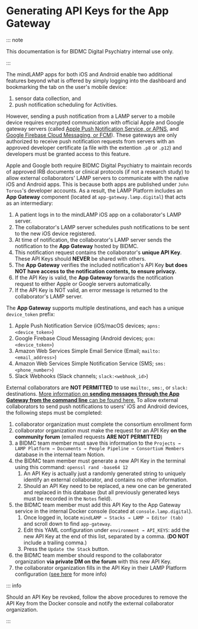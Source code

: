 # Generating API Keys for the App Gateway

::: note

This documentation is for BIDMC Digital Psychiatry internal use only. 

:::

The mindLAMP apps for both iOS and Android enable two additional features beyond what is offered by simply logging into the dashboard and bookmarking the tab on the user's mobile device: 
1. sensor data collection, and
2. push notification scheduling for Activities.

However, sending a push notification from a LAMP server to a mobile device requires encrypted communication with official Apple and Google gateway servers (called [Apple Push Notification Service, or APNS](https://developer.apple.com/documentation/usernotifications/sending_push_notifications_using_command-line_tools), and [Google Firebase Cloud Messaging, or FCM](https://firebase.google.com/docs/cloud-messaging/send-message)). These gateways are only authorized to receive push notification requests from servers with an approved developer certificate (a file with the extention `.p8` or `.p12`) and developers must be granted access to this feature. 

Apple and Google both require BIDMC Digital Psychiatry to maintain records of approved IRB documents or clinical protocols (if not a research study) to allow external collaborators' LAMP servers to communicate with the native iOS and Android apps. This is because both apps are published under `John Torous`'s developer accounts. As a result, the LAMP Platform includes an **App Gateway** component (located at `app-gateway.lamp.digital`) that acts as an intermediary:
1. A patient logs in to the mindLAMP iOS app on a collaborator's LAMP server.
2. The collaborator's LAMP server schedules push notifications to be sent to the new iOS device registered.
3. At time of notification, the collaborator's LAMP server sends the notification to the **App Gateway** hosted by BIDMC. 
4. This notification request contains the collaborator's **unique API Key**. These API Keys should **NEVER** be shared with others.
5. The **App Gateway** verifies the included notification's API Key **but does NOT have access to the notification contents, to ensure privacy.**
6. If the API Key is valid, the **App Gateway** forwards the notification request to either Apple or Google servers automatically.
7. If the API Key is NOT valid, an error message is returned to the collaborator's LAMP server. 

The **App Gateway** supports multiple destinations, and each has a unique `device_token` prefix:
1. Apple Push Notification Service (iOS/macOS devices; `apns:<device_token>`)
2. Google Firebase Cloud Messaging (Android devices; `gcm:<device_token>`)
3. Amazon Web Services Simple Email Service (Email; `mailto:<email_address>`)
4. Amazon Web Services Simple Notification Service (SMS; `sms:<phone_number>`)
5. Slack Webhooks (Slack channels; `slack:<webhook_id>`)

External collaborators are **NOT PERMITTED** to use `mailto:`, `sms:`, or `slack:` destinations. [More information on **sending messages through the App Gateway from the command line** can be found here.](https://docs.lamp.digital/develop/app_gateway) To allow external collaborators to send push notifications to users' iOS and Android devices, the following steps must be completed: 
1. collaborator organization must complete the consortium enrollment form
2. collaborator organization must make the request for an API Key **on the community forum** (emailed requests **ARE NOT PERMITTED**)
3. a BIDMC team member must save this information to the `Projects → LAMP Platform → Documents → People Pipeline → Consortium Members` database in the internal team Notion.
4. the BIDMC team member must generate a new API Key in the terminal using this command: `openssl rand -base64 12`
     1. An API Key is actually just a randomly generated string to uniquely identify an external collaborator, and contains no other information.
     2. Should an API Key need to be replaced, a new one can be generated and replaced in this database (but all previously generated keys must be recorded in the `Notes` field).
5. the BIDMC team member must add this API Key to the App Gateway service in the internal Docker console (located at `console.lamp.digital`).
     1. Once logged in, locate `mindLAMP → Stacks → LAMP → Editor (tab)` and scroll down to find `app-gateway`. 
     2. Edit this YAML configuration under `environment → API_KEYS`: add the new API Key at the end of this list, separated by a comma. (**DO NOT** include a trailing comma.)
     3. Press the `Update the Stack` button.
7. the BIDMC team member should respond to the collaborator organization **via private DM on the forum** with this new API Key. 
8. the collaborator organization fills in the API Key in their LAMP Platform configuration ([see here](https://docs.lamp.digital/deploy/deploying) for more info)

::: info 

Should an API Key be revoked, follow the above procedures to remove the API Key from the Docker console and notify the external collaborator organization. 

::: 
